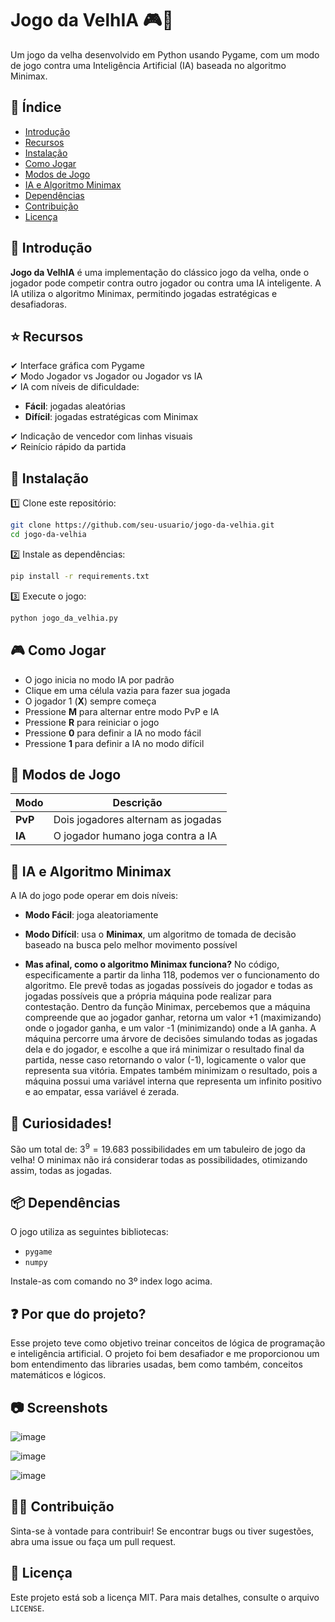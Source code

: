 # Jogo da VelhIA 🎮🤖

Um jogo da velha desenvolvido em Python usando Pygame, com um modo de jogo contra uma Inteligência Artificial (IA) baseada no algoritmo Minimax.

## 📌 Índice

- [Introdução](#introdução)
- [Recursos](#recursos)
- [Instalação](#instalação)
- [Como Jogar](#como-jogar)
- [Modos de Jogo](#modos-de-jogo)
- [IA e Algoritmo Minimax](#ia-e-algoritmo-minimax)
- [Dependências](#dependências)
- [Contribuição](#contribuição)
- [Licença](#licença)

## 🚀 Introdução

**Jogo da VelhIA** é uma implementação do clássico jogo da velha, onde o jogador pode competir contra outro jogador ou contra uma IA inteligente. A IA utiliza o algoritmo Minimax, permitindo jogadas estratégicas e desafiadoras.

## ⭐ Recursos

✔ Interface gráfica com Pygame  
✔ Modo Jogador vs Jogador ou Jogador vs IA  
✔ IA com níveis de dificuldade:

- **Fácil**: jogadas aleatórias
- **Difícil**: jogadas estratégicas com Minimax  

✔ Indicação de vencedor com linhas visuais  
✔ Reinício rápido da partida  

## 💾 Instalação

1️⃣ Clone este repositório:

```sh
git clone https://github.com/seu-usuario/jogo-da-velhia.git
cd jogo-da-velhia
```

2️⃣ Instale as dependências:

```sh
pip install -r requirements.txt
```

3️⃣ Execute o jogo:

```sh
python jogo_da_velhia.py
```

## 🎮 Como Jogar

- O jogo inicia no modo IA por padrão
- Clique em uma célula vazia para fazer sua jogada
- O jogador 1 (**X**) sempre começa
- Pressione **M** para alternar entre modo PvP e IA
- Pressione **R** para reiniciar o jogo
- Pressione **0** para definir a IA no modo fácil
- Pressione **1** para definir a IA no modo difícil

## 🔄 Modos de Jogo

| Modo | Descrição |
|------|-------------|
| **PvP** | Dois jogadores alternam as jogadas |
| **IA** | O jogador humano joga contra a IA |

## 🧠 IA e Algoritmo Minimax

A IA do jogo pode operar em dois níveis:

- **Modo Fácil**: joga aleatoriamente
- **Modo Difícil**: usa o **Minimax**, um algoritmo de tomada de decisão baseado na busca pelo melhor movimento possível

- **Mas afinal, como o algoritmo Minimax funciona?**
No código, especificamente a partir da linha 118, podemos ver o funcionamento do algoritmo. Ele prevê todas as jogadas possíveis do jogador
e todas as jogadas possíveis que a própria máquina pode realizar para contestação. Dentro da função Minimax, percebemos que a máquina compreende
que ao jogador ganhar, retorna um valor +1 (maximizando) onde o jogador ganha, e um valor -1 (minimizando) onde a IA ganha. A máquina percorre
uma árvore de decisões simulando todas as jogadas dela e do jogador, e escolhe a que irá minimizar o resultado final da partida, nesse caso
retornando o valor (-1), logicamente o valor que representa sua vitória. Empates também minimizam o resultado, pois a máquina possui uma variável
interna que representa um infinito positivo e ao empatar, essa variável é zerada.

## 🤔 Curiosidades!

São um total de: $3^9 = 19.683$ possibilidades em um tabuleiro de jogo da velha! O minimax não irá considerar todas as possibilidades,
otimizando assim, todas as jogadas.


## 📦 Dependências

O jogo utiliza as seguintes bibliotecas:

- `pygame`
- `numpy`

Instale-as com comando no 3º index logo acima.

## ❓ Por que do projeto?

Esse projeto teve como objetivo treinar conceitos de lógica de programação e inteligência artificial. O projeto foi bem desafiador
e me proporcionou um bom entendimento das libraries usadas, bem como também, conceitos matemáticos e lógicos.

## 📷 Screenshots

![image](https://github.com/user-attachments/assets/25636075-4f83-44e3-817f-ced3439d564a)

![image](https://github.com/user-attachments/assets/402de69d-0e09-4f18-bf19-58568003f332)

![image](https://github.com/user-attachments/assets/1f614f07-e982-4471-a5ee-ee12a3370c57)

## 👨‍💻 Contribuição

Sinta-se à vontade para contribuir! Se encontrar bugs ou tiver sugestões, abra uma issue ou faça um pull request.

## 📜 Licença

Este projeto está sob a licença MIT. Para mais detalhes, consulte o arquivo `LICENSE`.

